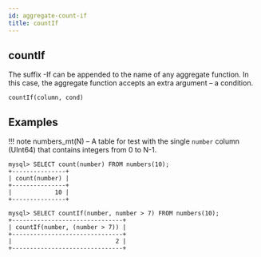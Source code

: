 ```yaml
---
id: aggregate-count-if
title: countIf
---
```



## countIf 

The suffix -If can be appended to the name of any aggregate function. In this case, the aggregate function accepts an extra argument – a condition.

```
countIf(column, cond)
```

## Examples

!!! note
    numbers_mt(N) – A table for test with the single `number` column (UInt64) that contains integers from 0 to N-1.

```
mysql> SELECT count(number) FROM numbers(10);
+---------------+
| count(number) |
+---------------+
|            10 |
+---------------+

mysql> SELECT countIf(number, number > 7) FROM numbers(10);
+-------------------------------+
| countIf(number, (number > 7)) |
+-------------------------------+
|                             2 |
+-------------------------------+
```
